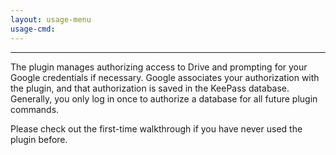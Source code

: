 ```yaml
---
layout: usage-menu
usage-cmd:
---
```


---
The plugin manages authorizing access to Drive and prompting
for your Google credentials if necessary.  Google associates your authorization
with the plugin, and that authorization is saved in the KeePass database.
Generally, you only log in once to authorize a database for all future
plugin commands.

Please check out the first-time walkthrough if you have never used the plugin before.


